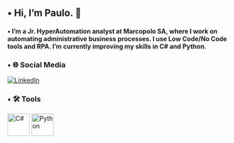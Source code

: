 ## • Hi, I’m Paulo. 👋

#### • I’m a Jr. HyperAutomation analyst at Marcopolo SA, where I work on automating administrative business processes. I use Low Code/No Code tools and RPA. I’m currently improving my skills in C# and Python.

### • 🌐 Social Media
[![LinkedIn](https://img.shields.io/badge/LinkedIn-0077B5?style=flat&logo=linkedin&logoColor=white)](https://www.linkedin.com/in/paulo-roberto-costa-santos-3563292b1/)

### • 🛠️ Tools
<img src="https://cdn.jsdelivr.net/gh/devicons/devicon/icons/csharp/csharp-original.svg" alt="C#" width="50" height="50" /> <img src="https://cdn.jsdelivr.net/gh/devicons/devicon/icons/python/python-original.svg" alt="Python" width="50" height="50" />
